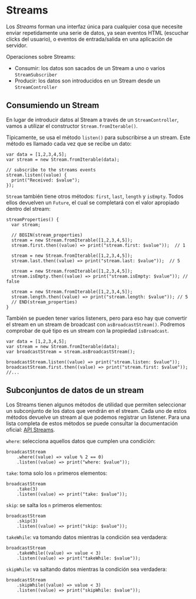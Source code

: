 # Streams

Los *Streams* forman una interfaz única para cualquier cosa que necesite enviar
repetidamente una serie de datos, ya sean eventos HTML (escuchar clicks del usuario),
o eventos de entrada/salida en una aplicación de servidor.

Operaciones sobre Streams:

- Consumir: los datos son sacados de un Stream a uno o varios `StreamSubscriber`
- Producir: los datos son introducidos en un Stream desde un `StreamController`

## Consumiendo un Stream

En lugar de introducir datos al Stream a través de un `StreamController`, vamos a
utilizar el constructor `Stream.fromIterable()`.

Típicamente, se usa el método `listen()` para subscribirse a un stream. Este método
es llamado cada vez que se recibe un dato:

```
var data = [1,2,3,4,5];
var stream = new Stream.fromIterable(data);

// subscribe to the streams events
stream.listen((value) {
  print("Received: $value");
});
```

`Stream` también tiene otros métodos: `first`, `last`, `length` y `isEmpty`. Todos
ellos devuelven un `Future`, el cual se completará con el valor apropiado dentro del
stream:

```
streamProperties() {
  var stream;

  // BEGIN(stream_properties)
  stream = new Stream.fromIterable([1,2,3,4,5]);
  stream.first.then((value) => print("stream.first: $value"));  // 1

  stream = new Stream.fromIterable([1,2,3,4,5]);
  stream.last.then((value) => print("stream.last: $value"));  // 5  

  stream = new Stream.fromIterable([1,2,3,4,5]);
  stream.isEmpty.then((value) => print("stream.isEmpty: $value")); // false

  stream = new Stream.fromIterable([1,2,3,4,5]);
  stream.length.then((value) => print("stream.length: $value")); // 5
  // END(stream_properties)
}
```

También se pueden tener varios listeners, pero para eso hay que convertir el stream
en un stream de broadcast con `asBroadcastStream()`. Podremos comprobar de qué tipo
es un stream con la propiedad `isBroadcast`.

```
var data = [1,2,3,4,5];
var stream = new Stream.fromIterable(data);
var broadcastStream = stream.asBroadcastStream();

broadcastStream.listen((value) => print("stream.listen: $value")); 
broadcastStream.first.then((value) => print("stream.first: $value"));
//...
```

## Subconjuntos de datos de un stream

Los Streams tienen algunos métodos de utilidad que permiten seleccionar un subconjunto
de los datos que vendrán en el stream. Cada uno de estos métodos devuelve un
stream al que podemos registrar un listener. Para una lista completa de estos métodos
se puede consultar la documentación oficial: 
[API Streams](http://api.dartlang.org/dart_async/Stream.html).

`where`: selecciona aquellos datos que cumplen una condición:

```
broadcastStream
    .where((value) => value % 2 == 0) 
    .listen((value) => print("where: $value"));
```

`take`: toma solo los `n` primeros elementos:

```
broadcastStream
    .take(3) 
    .listen((value) => print("take: $value"));
```

`skip`: se salta los `n` primeros elementos:

```
broadcastStream
    .skip(3)
    .listen((value) => print("skip: $value"));
```

`takeWhile`: va tomando datos mientras la condición sea verdadera:

```
broadcastStream
    .takeWhile((value) => value < 3) 
    .listen((value) => print("takeWhile: $value"));
```

`skipWhile`: va saltando datos mientras la condición sea verdadera:

```
broadcastStream
    .skipWhile((value) => value < 3)
    .listen((value) => print("skipWhile: $value"));
```

